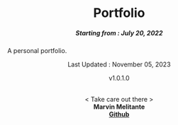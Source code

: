 <h1 align="center"> 
Portfolio
</h1>
<h5 align="center">
Starting from : July 20, 2022
</h5>

<p align="left">A personal portfolio.</p>

<p align="center">
Last Updated : November 05, 2023
</p>
<p align="center">
v1.0.1.0
</p>

<p align="center">

<br>
< Take care out there >
<br>
<b>Marvin Melitante<b>
<br>
<a href="https://github.com/mK-zero">Github</a>
</p>